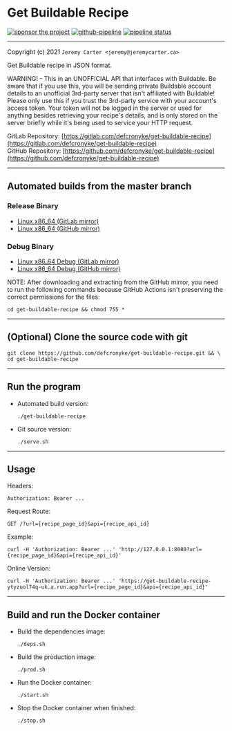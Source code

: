 # Get Buildable Recipe

[![sponsor the project](https://img.shields.io/static/v1?label=Sponsor&message=%E2%9D%A4&logo=GitHub&link=https://github.com/sponsors/defcronyke)](https://github.com/sponsors/defcronyke) [![github-pipeline](https://github.com/defcronyke/get-buildable-recipe/workflows/github-pipeline/badge.svg)](https://github.com/defcronyke/get-buildable-recipe/actions) [![pipeline status](https://gitlab.com/defcronyke/get-buildable-recipe/badges/master/pipeline.svg)](https://gitlab.com/defcronyke/get-buildable-recipe/-/pipelines)

---

Copyright (c) 2021 `Jeremy Carter <jeremy@jeremycarter.ca>`

Get Buildable recipe in JSON format.

WARNING! - This in an UNOFFICIAL API that interfaces with Buildable. Be aware that if you use this, you will be sending private Buildable account details to an unofficial 3rd-party server that isn't affiliated with Buildable! Please only use this if you trust the 3rd-party service with your account's access token. Your token will not be logged in the server or used for anything besides retrieving your recipe's details, and is only stored on the server briefly while it's being used to service your HTTP request.

GitLab Repository: [https://gitlab.com/defcronyke/get-buildable-recipe](https://gitlab.com/defcronyke/get-buildable-recipe)  
GitHub Repository: [https://github.com/defcronyke/get-buildable-recipe](https://github.com/defcronyke/get-buildable-recipe)

---

## Automated builds from the master branch

### Release Binary

- [Linux x86_64 (GitLab mirror)](https://gitlab.com/defcronyke/get-buildable-recipe/-/jobs/artifacts/master/download?job=release-linux-x86_64)
- [Linux x86_64 (GitHub mirror)](https://tinyurl.com/github-artifact?repo=defcronyke/get-buildable-recipe&file=get-buildable-recipe-release-linux-x86_64)

### Debug Binary

- [Linux x86_64 Debug (GitLab mirror)](https://gitlab.com/defcronyke/get-buildable-recipe/-/jobs/artifacts/master/download?job=debug-linux-x86_64)
- [Linux x86_64 Debug (GitHub mirror)](https://tinyurl.com/github-artifact?repo=defcronyke/get-buildable-recipe&file=get-buildable-recipe-debug-linux-x86_64)

NOTE: After downloading and extracting from the GitHub mirror, you need to run the following commands because GitHub Actions isn't preserving the correct permissions for the files:

```shell
cd get-buildable-recipe && chmod 755 *
```

---

## (Optional) Clone the source code with git

```shell
git clone https://github.com/defcronyke/get-buildable-recipe.git && \
cd get-buildable-recipe
```

---

## Run the program

- Automated build version:

  ```shell
  ./get-buildable-recipe
  ```

- Git source version:

  ```shell
  ./serve.sh
  ```

---

## Usage

Headers:

`Authorization: Bearer ...`

Request Route:

`GET /?url={recipe_page_id}&api={recipe_api_id}`

Example:

```shell
curl -H 'Authorization: Bearer ...' 'http://127.0.0.1:8080?url={recipe_page_id}&api={recipe_api_id}'
```

Online Version:

```shell
curl -H 'Authorization: Bearer ...' 'https://get-buildable-recipe-ytyzuol74q-uk.a.run.app?url={recipe_page_id}&api={recipe_api_id}'
```

---

## Build and run the Docker container

- Build the dependencies image:

  ```shell
  ./deps.sh
  ```

- Build the production image:

  ```shell
  ./prod.sh
  ```

- Run the Docker container:

  ```shell
  ./start.sh
  ```

- Stop the Docker container when finished:

  ```shell
  ./stop.sh
  ```
